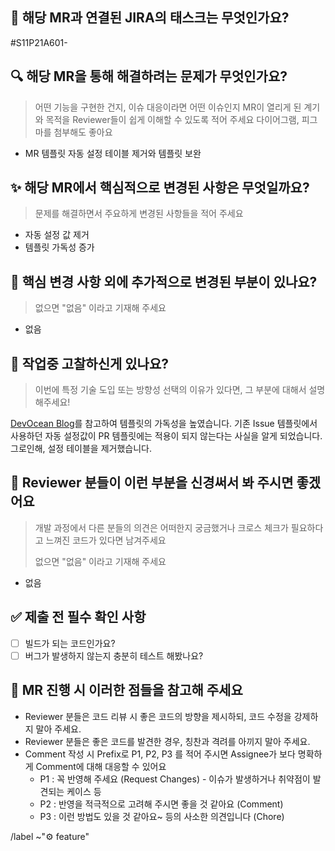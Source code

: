 ## :link: 해당 MR과 연결된 JIRA의 태스크는 무엇인가요?

#S11P21A601-

## 🔍️ 해당 MR을 통해 해결하려는 문제가 무엇인가요?

> 어떤 기능을 구현한 건지, 이슈 대응이라면 어떤 이슈인지 MR이 열리게 된 계기와 목적을 Reviewer들이 쉽게 이해할 수 있도록 적어 주세요
다이어그램, 피그마를 첨부해도 좋아요
<!-- ex) #123와 관련하여 다중 로그인 방지를 위한 로직 구현 -->
- MR 템플릿 자동 설정 테이블 제거와 템플릿 보완

## ✨ 해당 MR에서 핵심적으로 변경된 사항은 무엇일까요?

> 문제를 해결하면서 주요하게 변경된 사항들을 적어 주세요
> 
- 자동 설정 값 제거
- 템플릿 가독성 증가

## 🔖 핵심 변경 사항 외에 추가적으로 변경된 부분이 있나요?

> 없으면 "없음" 이라고 기재해 주세요
> 
- 없음

## 📝 작업중 고찰하신게 있나요?

> 이번에 특정 기술 도입 또는 방향성 선택의 이유가 있다면, 그 부분에 대해서 설명해주세요!
> 

[DevOcean Blog](https://devocean.sk.com/blog/techBoardDetail.do?ID=165255)를 참고하여 템플릿의 가독성을 높였습니다.
기존 Issue 템플릿에서 사용하던 자동 설정값이 PR 템플릿에는 적용이 되지 않는다는 사실을 알게 되었습니다.
그로인해, 설정 테이블을 제거했습니다.

## 🙏 Reviewer 분들이 이런 부분을 신경써서 봐 주시면 좋겠어요

> 개발 과정에서 다른 분들의 의견은 어떠한지 궁금했거나 크로스 체크가 필요하다고 느껴진 코드가 있다면 남겨주세요
> 
> 없으면 "없음" 이라고 기재해 주세요

- 없음

## ✅ 제출 전 필수 확인 사항

- [ ]  빌드가 되는 코드인가요? <!-- 빌드가 되지 않는 코드는 절대 merge 될 수 없습니다. -->
- [ ]  버그가 발생하지 않는지 충분히 테스트 해봤나요? <!-- 버그가 발생하는걸 알면서 QA를 넘기는건 매우 무책임한 행동입니다. -->

## 📌 MR 진행 시 이러한 점들을 참고해 주세요

- Reviewer 분들은 코드 리뷰 시 좋은 코드의 방향을 제시하되, 코드 수정을 강제하지 말아 주세요.
- Reviewer 분들은 좋은 코드를 발견한 경우, 칭찬과 격려를 아끼지 말아 주세요.
- Comment 작성 시 Prefix로 P1, P2, P3 를 적어 주시면 Assignee가 보다 명확하게 Comment에 대해 대응할 수 있어요
    - P1 : 꼭 반영해 주세요 (Request Changes) - 이슈가 발생하거나 취약점이 발견되는 케이스 등
    - P2 : 반영을 적극적으로 고려해 주시면 좋을 것 같아요 (Comment)
    - P3 : 이런 방법도 있을 것 같아요~ 등의 사소한 의견입니다 (Chore)


/label ~"⚙️ feature"

